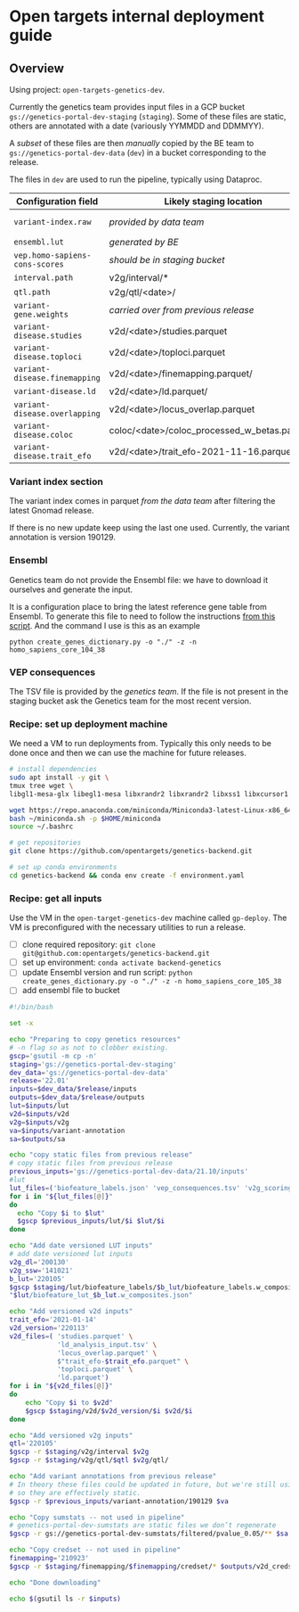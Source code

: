 # Open targets internal deployment guide

## Overview

Using project: `open-targets-genetics-dev`.

Currently the genetics team provides input files in a GCP bucket `gs://genetics-portal-dev-staging` (`staging`). Some of
these files are static, others are annotated with a date (variously YYMMDD and DDMMYY).

A _subset_ of these files are then _manually_ copied by the BE team to `gs://genetics-portal-dev-data` (`dev`) in a
bucket corresponding to the release.

The files in `dev` are used to run the pipeline, typically using Dataproc.

| Configuration field | Likely staging location | Standard dev location |
| --- | --- | --- |
| `variant-index.raw` | *provided by data team* | /variant-annotation/<date>/variant-annotation.parquet |
| `ensembl.lut` | *generated by BE* | /lut/homo_sapiens_core_105_38_genes.json.gz |
| `vep.homo-sapiens-cons-scores` | *should be in staging bucket* | /lut/vep_consequences.tsv |
| `interval.path` |v2g/interval/\* | /v2g/interval/\*/\*/<date>/data.parquet |
| `qtl.path` | v2g/qtl/\<date\>/ | v2g/qlt/\<date\> |
| `variant-gene.weights` | *carried over from previous release* | lut/v2g_scoring_source_weights.date.json |
| `variant-disease.studies` | v2d/\<date\>/studies.parquet | v2d/studies.parquet |
| `variant-disease.toploci` | v2d/\<date\>/toploci.parquet | v2d/toploci.parquet|
| `variant-disease.finemapping` | v2d/\<date\>/finemapping.parquet/ | v2d/finemapping.parquet |
| `variant-disease.ld` | v2d/\<date\>/ld.parquet/ | v2d/ld.parquet |
| `variant-disease.overlapping` | v2d/\<date\>/locus_overlap.parquet | v2d/locus_overlap.parquet |
| `variant-disease.coloc` | coloc/\<date\>/coloc_processed_w_betas.parquet/ | v2d/coloc_processed_w_betas.parquet |
| `variant-disease.trait_efo` | v2d/\<date\>/trait_efo-2021-11-16.parquet | v2d/trait_efo.parquet |

### Variant index section

The variant index comes in parquet _from the data team_ after filtering the latest Gnomad release.

If there is no new update keep using the last one used. Currently, the variant annotation is version 190129.

### Ensembl

Genetics team do not provide the Ensembl file: we have to download it ourselves and generate the input.

It is a configuration place to bring the latest reference gene table from Ensembl. To generate this file to need to
follow the instructions [from this script](https://github.com/opentargets/genetics-backend/tree/master/makeLUTs). And
the command I use is this as an example

```python create_genes_dictionary.py -o "./" -z -n homo_sapiens_core_104_38```

### VEP consequences

The TSV file is provided by the _genetics team_. If the file is not present in the staging bucket ask the Genetics team
for the most recent version.

### Recipe: set up deployment machine

We need a VM to run deployments from. Typically this only needs to be done once and then we can use the machine for
future releases.

```bash
# install dependencies
sudo apt install -y git \
tmux tree wget \
libgl1-mesa-glx libegl1-mesa libxrandr2 libxrandr2 libxss1 libxcursor1 libxcomposite1 libasound2 libxi6 libxtst6

wget https://repo.anaconda.com/miniconda/Miniconda3-latest-Linux-x86_64.sh -O ~/miniconda.sh
bash ~/miniconda.sh -p $HOME/miniconda
source ~/.bashrc

# get repositories
git clone https://github.com/opentargets/genetics-backend.git

# set up conda environments
cd genetics-backend && conda env create -f environment.yaml

```

### Recipe: get all inputs

Use the VM in the `open-target-genetics-dev` machine called `gp-deploy`. The VM is preconfigured with the necessary
utilities to run a release.

- [ ] clone required repository: `git clone git@github.com:opentargets/genetics-backend.git`
- [ ] set up environment: `conda activate backend-genetics`
- [ ] update Ensembl version and run script: `python create_genes_dictionary.py -o "./" -z -n homo_sapiens_core_105_38`
- [ ] add ensembl file to bucket

```bash
#!/bin/bash

set -x

echo "Preparing to copy genetics resources"
# -n flag so as not to clobber existing. 
gscp='gsutil -m cp -n'
staging='gs://genetics-portal-dev-staging'
dev_data='gs://genetics-portal-dev-data'
release='22.01'
inputs=$dev_data/$release/inputs
outputs=$dev_data/$release/outputs
lut=$inputs/lut
v2d=$inputs/v2d
v2g=$inputs/v2g
va=$inputs/variant-annotation
sa=$outputs/sa

echo "copy static files from previous release"
# copy static files from previous release
previous_inputs='gs://genetics-portal-dev-data/21.10/inputs'
#lut
lut_files=('biofeature_labels.json' 'vep_consequences.tsv' 'v2g_scoring_source_weights.141021.json')
for i in "${lut_files[@]}"
do
  echo "Copy $i to $lut"
  $gscp $previous_inputs/lut/$i $lut/$i
done

echo "Add date versioned LUT inputs"
# add date versioned lut inputs
v2g_dl='200130'
v2g_ssw='141021'
b_lut='220105'
$gscp $staging/lut/biofeature_labels/$b_lut/biofeature_labels.w_composites.json \
"$lut/biofeature_lut_$b_lut.w_composites.json"

echo "Add versioned v2d inputs"
trait_efo='2021-01-14'
v2d_version='220113'
v2d_files=( 'studies.parquet' \
            'ld_analysis_input.tsv' \
            'locus_overlap.parquet' \
            $"trait_efo-$trait_efo.parquet" \
            'toploci.parquet' \
            'ld.parquet')
for i in "${v2d_files[@]}"
do
	echo "Copy $i to $v2d"
    $gscp $staging/v2d/$v2d_version/$i $v2d/$i
done

echo "Add versioned v2g inputs"
qtl='220105'
$gscp -r $staging/v2g/interval $v2g
$gscp -r $staging/v2g/qtl/$qtl $v2g/qtl/

echo "Add variant annotations from previous release"
# In theory these files could be updated in future, but we're still using the Jan 2019 ones
# so they are effectively static.
$gscp -r $previous_inputs/variant-annotation/190129 $va

echo "Copy sumstats -- not used in pipeline"
# genetics-portal-dev-sumstats are static files we don’t regenerate
$gscp -r gs://genetics-portal-dev-sumstats/filtered/pvalue_0.05/** $sa

echo "Copy credset -- not used in pipeline"
finemapping='210923'
$gscp -r $staging/finemapping/$finemapping/credset/* $outputs/v2d_credset/

echo "Done downloading"

echo $(gsutil ls -r $inputs)
```



